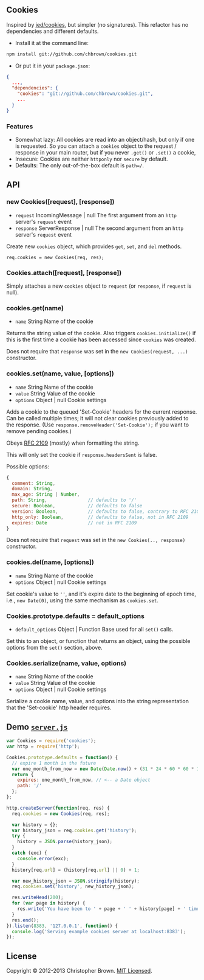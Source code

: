 ## Cookies

Inspired by [jed/cookies](https://github.com/jed/cookies), but simpler (no signatures).
This refactor has no dependencies and different defaults.

* Install it at the command line:

```bash
npm install git://github.com/chbrown/cookies.git
```

* Or put it in your `package.json`:

```json
{
  ...,
  "dependencies": {
    "cookies": "git://github.com/chbrown/cookies.git",
    ...
  }
}
```

### Features

* Somewhat lazy: All cookies are read into an object/hash, but only if one is requested. So you can attach a `cookies` object to the request / response in your main router, but if you never `.get()` or `.set()` a cookie,
* Insecure: Cookies are neither `httponly` nor `secure` by default.
* Defaults: The only out-of-the-box default is `path=/`.

## API

### new Cookies([request], [response])

* `request` IncomingMessage | null The first argument from an `http` server's `request` event
* `response` ServerResponse | null The second argument from an `http` server's `request` event

Create new `cookies` object, which provides `get`, `set`, and `del` methods.

    req.cookies = new Cookies(req, res);

### Cookies.attach([request], [response])

Simply attaches a new `cookies` object to `request` (or `response`, if `request` is null).

### cookies.get(name)

* `name` String Name of the cookie

Returns the string value of the cookie. Also triggers `cookies.initialize()` if this is the first time a cookie has been accessed since `cookies` was created.

Does not require that `response` was set in the `new Cookies(request, ...)` constructor.

### cookies.set(name, value, [options])

* `name` String Name of the cookie
* `value` String Value of the cookie
* `options` Object | null Cookie settings

Adds a cookie to the queued 'Set-Cookie' headers for the current response.
Can be called multiple times; it will not clear cookies previously added to the response.
(Use `response.removeHeader('Set-Cookie');` if you want to remove pending cookies.)

Obeys [RFC 2109](http://www.ietf.org/rfc/rfc2109.txt) (mostly) when formatting the string.

This will only set the cookie if `response.headersSent` is false.

Possible options:

```javascript
{
  comment: String,
  domain: String,
  max_age: String | Number,
  path: String,               // defaults to '/'
  secure: Boolean,            // defaults to false
  version: Boolean,           // defaults to false, contrary to RFC 2109
  http_only: Boolean,         // defaults to false, not in RFC 2109
  expires: Date               // not in RFC 2109
}
```

Does not require that `request` was set in the `new Cookies(.., response)` constructor.

### cookies.del(name, [options])

* `name` String Name of the cookie
* `options` Object | null Cookie settings

Set cookie's value to `''`, and it's expire date to the beginning of epoch time, i.e., `new Date(0)`, using the same mechanism as `cookies.set`.

### Cookies.prototype.defaults = default_options

* `default_options` Object | Function Base used for all `set()` calls.

Set this to an object, or function that returns an object, using the possible options from the `set()` section, above.

### Cookies.serialize(name, value, options)

* `name` String Name of the cookie
* `value` String Value of the cookie
* `options` Object | null Cookie settings

Serialize a cookie name, value, and options into the string representation that the 'Set-cookie' http header requires.

## Demo [`server.js`](server.js)

```javascript
var Cookies = require('cookies');
var http = require('http');

Cookies.prototype.defaults = function() {
  // expire 1 month in the future
  var one_month_from_now = new Date(Date.now() + (31 * 24 * 60 * 60 * 1000));
  return {
    expires: one_month_from_now, // <-- a Date object
    path: '/'
  };
};

http.createServer(function(req, res) {
  req.cookies = new Cookies(req, res);

  var history = {};
  var history_json = req.cookies.get('history');
  try {
    history = JSON.parse(history_json);
  }
  catch (exc) {
    console.error(exc);
  }
  history[req.url] = (history[req.url] || 0) + 1;

  var new_history_json = JSON.stringify(history);
  req.cookies.set('history', new_history_json);

  res.writeHead(200);
  for (var page in history) {
    res.write('You have been to ' + page + ' ' + history[page] + ' times.\n');
  }
  res.end();
}).listen(8383, '127.0.0.1', function() {
  console.log('Serving example cookies server at localhost:8383');
});
```

## License

Copyright © 2012-2013 Christopher Brown. [MIT Licensed](LICENSE).
